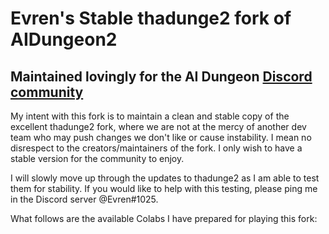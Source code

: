 # Evren's Stable thadunge2 fork of AIDungeon2
## Maintained lovingly for the AI Dungeon [Discord community](https://discord.gg/Dg8Vcz6)
My intent with this fork is to maintain a clean and stable copy of the excellent thadunge2 fork, where we are not at the mercy of another dev team who may push changes we don't like or cause instability. I mean no disrespect to the creators/maintainers of the fork. I only wish to have a stable version for the community to enjoy.

I will slowly move up through the updates to thadunge2 as I am able to test them for stability. If you would like to help with this testing, please ping me in the Discord server @Evren#1025.

What follows are the available Colabs I have prepared for playing this fork:
